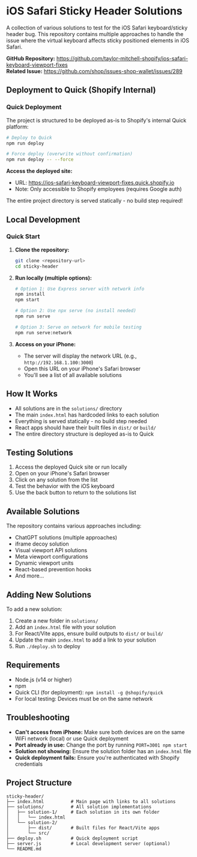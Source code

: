 # iOS Safari Sticky Header Solutions

A collection of various solutions to test for the iOS Safari keyboard/sticky header bug. This repository contains multiple approaches to handle the issue where the virtual keyboard affects sticky positioned elements in iOS Safari.

**GitHub Repository:** https://github.com/taylor-mitchell-shopify/ios-safari-keyboard-viewport-fixes  
**Related Issue:** https://github.com/shop/issues-shop-wallet/issues/289

## Deployment to Quick (Shopify Internal)

### Quick Deployment

The project is structured to be deployed as-is to Shopify's internal Quick platform:

```bash
# Deploy to Quick
npm run deploy

# Force deploy (overwrite without confirmation)  
npm run deploy -- --force
```

**Access the deployed site:**
- URL: https://ios-safari-keyboard-viewport-fixes.quick.shopify.io
- Note: Only accessible to Shopify employees (requires Google auth)

The entire project directory is served statically - no build step required!

## Local Development

### Quick Start

1. **Clone the repository:**
   ```bash
   git clone <repository-url>
   cd sticky-header
   ```

2. **Run locally (multiple options):**
   ```bash
   # Option 1: Use Express server with network info
   npm install
   npm start
   
   # Option 2: Use npx serve (no install needed)
   npm run serve
   
   # Option 3: Serve on network for mobile testing
   npm run serve:network
   ```

3. **Access on your iPhone:**
   - The server will display the network URL (e.g., `http://192.168.1.100:3000`)
   - Open this URL on your iPhone's Safari browser
   - You'll see a list of all available solutions

## How It Works

- All solutions are in the `solutions/` directory
- The main `index.html` has hardcoded links to each solution
- Everything is served statically - no build step needed
- React apps should have their built files in `dist/` or `build/`
- The entire directory structure is deployed as-is to Quick

## Testing Solutions

1. Access the deployed Quick site or run locally
2. Open on your iPhone's Safari browser
3. Click on any solution from the list
4. Test the behavior with the iOS keyboard
5. Use the back button to return to the solutions list

## Available Solutions

The repository contains various approaches including:
- ChatGPT solutions (multiple approaches)
- iframe decoy solution  
- Visual viewport API solutions
- Meta viewport configurations
- Dynamic viewport units
- React-based prevention hooks
- And more...

## Adding New Solutions

To add a new solution:
1. Create a new folder in `solutions/`
2. Add an `index.html` file with your solution
3. For React/Vite apps, ensure build outputs to `dist/` or `build/`
4. Update the main `index.html` to add a link to your solution
5. Run `./deploy.sh` to deploy

## Requirements

- Node.js (v14 or higher)
- npm
- Quick CLI (for deployment): `npm install -g @shopify/quick`
- For local testing: Devices must be on the same network

## Troubleshooting

- **Can't access from iPhone:** Make sure both devices are on the same WiFi network (local) or use Quick deployment
- **Port already in use:** Change the port by running `PORT=3001 npm start`
- **Solution not showing:** Ensure the solution folder has an `index.html` file
- **Quick deployment fails:** Ensure you're authenticated with Shopify credentials

## Project Structure

```
sticky-header/
├── index.html          # Main page with links to all solutions
├── solutions/          # All solution implementations
│   ├── solution-1/     # Each solution in its own folder
│   │   └── index.html
│   └── solution-2/
│       ├── dist/       # Built files for React/Vite apps
│       └── src/
├── deploy.sh           # Quick deployment script
├── server.js           # Local development server (optional)
└── README.md